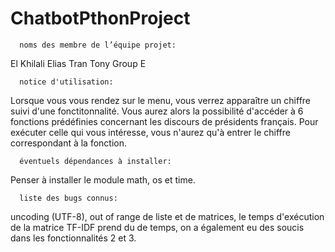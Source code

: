 # ChatbotPthonProject

      noms des membre de l’équipe projet:
El Khilali Elias
Tran Tony
Group E

      notice d'utilisation:
Lorsque vous vous rendez sur le menu, vous verrez apparaître un chiffre suivi d'une fonctitonnalité. Vous aurez alors la possibilité d'accéder à 6 fonctions prédéfinies concernant les discours de présidents français.
Pour exécuter celle qui vous intéresse, vous n'aurez qu'à entrer le chiffre correspondant à la fonction.

      éventuels dépendances à installer:
Penser à installer le module math, os et time.

      liste des bugs connus:
uncoding (UTF-8), out of range de liste et de matrices, le temps d'exécution de la matrice TF-IDF prend du de temps, on a également eu des soucis dans les fonctionnalités 2 et 3.

